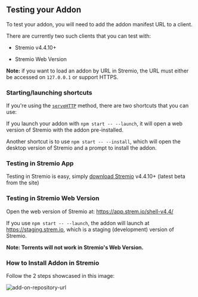 ## Testing your Addon

To test your addon, you will need to add the addon manifest URL to a client.

There are currently two such clients that you can test with:

- Stremio v4.4.10+

- Stremio Web Version

**Note:** if you want to load an addon by URL in Stremio, the URL must either be accessed on `127.0.0.1` or support HTTPS.


### Starting/launching shortcuts

If you're using the [`serveHTTP`](/docs/README.md#servehttpaddoninterface-options) method, there are two shortcuts that you can use:

If you launch your addon with `npm start -- --launch`, it will open a web version of Stremio with the addon pre-installed.

Another shortcut is to use `npm start -- --install`, which will open the desktop version of Stremio and a prompt to install the addon.


### Testing in Stremio App

Testing in Stremio is easy, simply [download Stremio](https://www.stremio.com/downloads) v4.4.10+ (latest beta from the site)


### Testing in Stremio Web Version

Open the web version of Stremio at: https://app.strem.io/shell-v4.4/

If you use `npm start -- --launch`, the addon will launch at https://staging.strem.io, which is a staging (development) version of Stremio.

**Note: Torrents will not work in Stremio's Web Version.**


### How to Install Addon in Stremio

Follow the 2 steps showcased in this image:

![add-on-repository-url](https://user-images.githubusercontent.com/1777923/43146711-65a33ccc-8f6a-11e8-978e-4c69640e63e3.png)